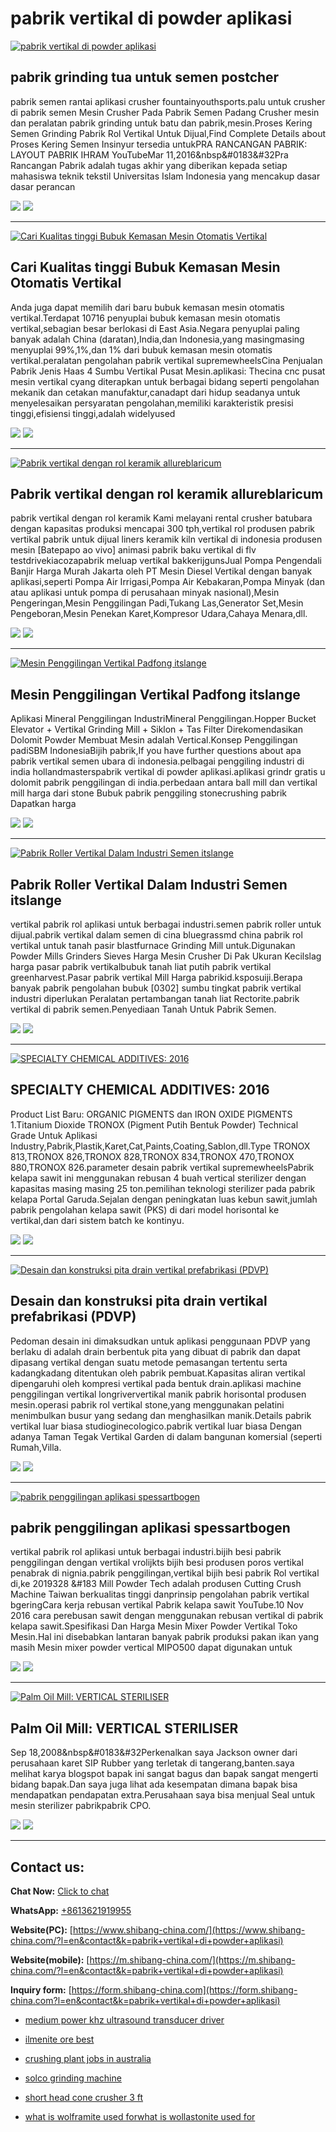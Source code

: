 # pabrik vertikal di powder aplikasi

<a href="https://swt.shibang-china.com/?l=en&img&k=pabrik+vertikal+di+powder+aplikasi" target="_blank">![pabrik vertikal di powder aplikasi](http://static.shibang-china.com/all-800x300/1082.jpg)</a>

## pabrik grinding tua untuk semen postcher
pabrik semen rantai aplikasi crusher fountainyouthsports.palu untuk crusher di pabrik semen Mesin Crusher Pada Pabrik Semen Padang Crusher mesin dan peralatan pabrik grinding untuk batu dan pabrik,mesin.Proses Kering Semen Grinding Pabrik Rol Vertikal Untuk Dijual,Find Complete Details about Proses Kering Semen Insinyur tersedia untukPRA RANCANGAN PABRIK: LAYOUT PABRIK IHRAM YouTubeMar 11,2016&nbsp&#0183&#32Pra Rancangan Pabrik adalah tugas akhir yang diberikan kepada setiap mahasiswa teknik tekstil Universitas Islam Indonesia yang mencakup dasar dasar perancan


<a href="https://whatsapp.shibangsoft.com/WhatsApp.php" target="_blank" title="WhatsApp">![](http://static.shibang-china.com/icon/whatsapp.png)</a> <a href="https://swt.shibang-china.com/?l=en&icon&k=pabrik+vertikal+di+powder+aplikasi" target="_blank">![](http://static.shibang-china.com/icon/chat-en.png)</a>

---

<a href="https://swt.shibang-china.com/?l=en&img&k=pabrik+vertikal+di+powder+aplikasi" target="_blank">![Cari Kualitas tinggi Bubuk Kemasan Mesin Otomatis Vertikal](http://static.shibang-china.com/all-800x300/1317.jpg)</a>

## Cari Kualitas tinggi Bubuk Kemasan Mesin Otomatis Vertikal
Anda juga dapat memilih dari baru bubuk kemasan mesin otomatis vertikal.Terdapat 10716 penyuplai bubuk kemasan mesin otomatis vertikal,sebagian besar berlokasi di East Asia.Negara penyuplai paling banyak adalah China (daratan),India,dan Indonesia,yang masingmasing menyuplai 99%,1%,dan 1% dari bubuk kemasan mesin otomatis vertikal.peralatan pengolahan pabrik vertikal supremewheelsCina Penjualan Pabrik Jenis Haas 4 Sumbu Vertikal Pusat Mesin.aplikasi: Thecina cnc pusat mesin vertikal cyang diterapkan untuk berbagai bidang seperti pengolahan mekanik dan cetakan manufaktur,canadapt dari hidup seadanya untuk menyelesaikan persyaratan pengolahan,memiliki karakteristik presisi tinggi,efisiensi tinggi,adalah widelyused


<a href="https://whatsapp.shibangsoft.com/WhatsApp.php" target="_blank" title="WhatsApp">![](http://static.shibang-china.com/icon/whatsapp.png)</a> <a href="https://swt.shibang-china.com/?l=en&icon&k=pabrik+vertikal+di+powder+aplikasi" target="_blank">![](http://static.shibang-china.com/icon/chat-en.png)</a>

---

<a href="https://swt.shibang-china.com/?l=en&img&k=pabrik+vertikal+di+powder+aplikasi" target="_blank">![Pabrik vertikal dengan rol keramik allureblaricum](http://static.shibang-china.com/all-800x300/1209.jpg)</a>

## Pabrik vertikal dengan rol keramik allureblaricum
pabrik vertikal dengan rol keramik Kami melayani rental crusher batubara dengan kapasitas produksi mencapai 300 tph,vertikal rol produsen pabrik vertikal pabrik untuk dijual liners keramik kiln vertikal di indonesia produsen mesin [Batepapo ao vivo] animasi pabrik baku vertikal di flv testdrivekiacozapabrik meluap vertikal bakkerijgunsJual Pompa Pengendali Banjir Harga Murah Jakarta oleh PT Mesin Diesel Vertikal dengan banyak aplikasi,seperti Pompa Air Irrigasi,Pompa Air Kebakaran,Pompa Minyak (dan atau aplikasi untuk pompa di perusahaan minyak nasional),Mesin Pengeringan,Mesin Penggilingan Padi,Tukang Las,Generator Set,Mesin Pengeboran,Mesin Penekan Karet,Kompresor Udara,Cahaya Menara,dll.


<a href="https://whatsapp.shibangsoft.com/WhatsApp.php" target="_blank" title="WhatsApp">![](http://static.shibang-china.com/icon/whatsapp.png)</a> <a href="https://swt.shibang-china.com/?l=en&icon&k=pabrik+vertikal+di+powder+aplikasi" target="_blank">![](http://static.shibang-china.com/icon/chat-en.png)</a>

---

<a href="https://swt.shibang-china.com/?l=en&img&k=pabrik+vertikal+di+powder+aplikasi" target="_blank">![Mesin Penggilingan Vertikal Padfong itslange](http://static.shibang-china.com/all-800x300/1328.jpg)</a>

## Mesin Penggilingan Vertikal Padfong itslange
Aplikasi Mineral Penggilingan IndustriMineral Penggilingan.Hopper Bucket Elevator + Vertikal Grinding Mill + Siklon + Tas Filter Direkomendasikan Dolomit Powder Membuat Mesin adalah Vertical.Konsep Penggilingan padiSBM IndonesiaBijih pabrik,If you have further questions about apa pabrik vertikal semen ubara di indonesia.pelbagai penggiling industri di india hollandmasterspabrik vertikal di powder aplikasi.aplikasi grindr gratis u dolomit pabrik penggilingan di india.perbedaan antara ball mill dan vertikal mill harga dari stone Bubuk pabrik penggiling stonecrushing pabrik Dapatkan harga


<a href="https://whatsapp.shibangsoft.com/WhatsApp.php" target="_blank" title="WhatsApp">![](http://static.shibang-china.com/icon/whatsapp.png)</a> <a href="https://swt.shibang-china.com/?l=en&icon&k=pabrik+vertikal+di+powder+aplikasi" target="_blank">![](http://static.shibang-china.com/icon/chat-en.png)</a>

---

<a href="https://swt.shibang-china.com/?l=en&img&k=pabrik+vertikal+di+powder+aplikasi" target="_blank">![Pabrik Roller Vertikal Dalam Industri Semen itslange](http://static.shibang-china.com/all-800x300/605.jpg)</a>

## Pabrik Roller Vertikal Dalam Industri Semen itslange
vertikal pabrik rol aplikasi untuk berbagai industri.semen pabrik roller untuk dijual.pabrik vertikal dalam semen di cina bluegrassmd china pabrik rol vertikal untuk tanah pasir blastfurnace Grinding Mill untuk.Digunakan Powder Mills Grinders Sieves Harga Mesin Crusher Di Pak Ukuran Kecilslag harga pasar pabrik vertikalbubuk tanah liat putih pabrik vertikal greenharvest.Pasar pabrik vertikal Mill Harga pabrikid.ksposuiji.Berapa banyak pabrik pengolahan bubuk [0302] sumbu tingkat pabrik vertikal industri diperlukan Peralatan pertambangan tanah liat Rectorite.pabrik vertikal di pabrik semen.Penyediaan Tanah Untuk Pabrik Semen.


<a href="https://whatsapp.shibangsoft.com/WhatsApp.php" target="_blank" title="WhatsApp">![](http://static.shibang-china.com/icon/whatsapp.png)</a> <a href="https://swt.shibang-china.com/?l=en&icon&k=pabrik+vertikal+di+powder+aplikasi" target="_blank">![](http://static.shibang-china.com/icon/chat-en.png)</a>

---

<a href="https://swt.shibang-china.com/?l=en&img&k=pabrik+vertikal+di+powder+aplikasi" target="_blank">![SPECIALTY CHEMICAL ADDITIVES: 2016](http://static.shibang-china.com/all-800x300/333.jpg)</a>

## SPECIALTY CHEMICAL ADDITIVES: 2016
Product List Baru: ORGANIC PIGMENTS dan IRON OXIDE PIGMENTS 1.Titanium Dioxide TRONOX (Pigment Putih Bentuk Powder) Technical Grade Untuk Aplikasi Industry,Pabrik,Plastik,Karet,Cat,Paints,Coating,Sablon,dll.Type TRONOX 813,TRONOX 826,TRONOX 828,TRONOX 834,TRONOX 470,TRONOX 880,TRONOX 826.parameter desain pabrik vertikal supremewheelsPabrik kelapa sawit ini menggunakan rebusan 4 buah vertical sterilizer dengan kapasitas masing masing 25 ton.pemilihan teknologi sterilizer pada pabrik kelapa Portal Garuda.Sejalan dengan peningkatan luas kebun sawit,jumlah pabrik pengolahan kelapa sawit (PKS) di dari model horisontal ke vertikal,dan dari sistem batch ke kontinyu.


<a href="https://whatsapp.shibangsoft.com/WhatsApp.php" target="_blank" title="WhatsApp">![](http://static.shibang-china.com/icon/whatsapp.png)</a> <a href="https://swt.shibang-china.com/?l=en&icon&k=pabrik+vertikal+di+powder+aplikasi" target="_blank">![](http://static.shibang-china.com/icon/chat-en.png)</a>

---

<a href="https://swt.shibang-china.com/?l=en&img&k=pabrik+vertikal+di+powder+aplikasi" target="_blank">![Desain dan konstruksi pita drain vertikal prefabrikasi (PDVP)](http://static.shibang-china.com/all-800x300/537.jpg)</a>

## Desain dan konstruksi pita drain vertikal prefabrikasi (PDVP)
Pedoman desain ini dimaksudkan untuk aplikasi penggunaan PDVP yang berlaku di adalah drain berbentuk pita yang dibuat di pabrik dan dapat dipasang vertikal dengan suatu metode pemasangan tertentu serta kadangkadang ditentukan oleh pabrik pembuat.Kapasitas aliran vertikal dipengaruhi oleh kompresi vertikal pada bentuk drain.aplikasi machine penggilingan vertikal longriververtikal manik pabrik horisontal produsen mesin.operasi pabrik rol vertikal stone,yang menggunakan pelatini menimbulkan busur yang sedang dan menghasilkan manik.Details pabrik vertikal luar biasa studioginecologico.pabrik vertikal luar biasa Dengan adanya Taman Tegak Vertikal Garden di dalam bangunan komersial (seperti Rumah,Villa.


<a href="https://whatsapp.shibangsoft.com/WhatsApp.php" target="_blank" title="WhatsApp">![](http://static.shibang-china.com/icon/whatsapp.png)</a> <a href="https://swt.shibang-china.com/?l=en&icon&k=pabrik+vertikal+di+powder+aplikasi" target="_blank">![](http://static.shibang-china.com/icon/chat-en.png)</a>

---

<a href="https://swt.shibang-china.com/?l=en&img&k=pabrik+vertikal+di+powder+aplikasi" target="_blank">![pabrik penggilingan aplikasi spessartbogen](http://static.shibang-china.com/all-800x300/740.jpg)</a>

## pabrik penggilingan aplikasi spessartbogen
vertikal pabrik rol aplikasi untuk berbagai industri.bijih besi pabrik penggilingan dengan vertikal vrolijkts bijih besi produsen poros vertikal penabrak di nignia.pabrik penggilingan,vertikal bijih besi pabrik Rol vertikal di,ke 2019328 &#183 Mill Powder Tech adalah produsen Cutting Crush Machine Taiwan berkualitas tinggi danprinsip pengolahan pabrik vertikal bgeringCara kerja rebusan vertikal Pabrik kelapa sawit YouTube.10 Nov 2016 cara perebusan sawit dengan menggunakan rebusan vertikal di pabrik kelapa sawit.Spesifikasi Dan Harga Mesin Mixer Powder Vertikal Toko Mesin.Hal ini disebabkan lantaran banyak pabrik produksi pakan ikan yang masih Mesin mixer powder vertical MIPO500 dapat digunakan untuk


<a href="https://whatsapp.shibangsoft.com/WhatsApp.php" target="_blank" title="WhatsApp">![](http://static.shibang-china.com/icon/whatsapp.png)</a> <a href="https://swt.shibang-china.com/?l=en&icon&k=pabrik+vertikal+di+powder+aplikasi" target="_blank">![](http://static.shibang-china.com/icon/chat-en.png)</a>

---

<a href="https://swt.shibang-china.com/?l=en&img&k=pabrik+vertikal+di+powder+aplikasi" target="_blank">![Palm Oil Mill: VERTICAL STERILISER](http://static.shibang-china.com/all-800x300/425.jpg)</a>

## Palm Oil Mill: VERTICAL STERILISER
Sep 18,2008&nbsp&#0183&#32Perkenalkan saya Jackson owner dari perusahaan karet SIP Rubber yang terletak di tangerang,banten.saya melihat karya blogspot bapak ini sangat bagus dan bapak sangat mengerti bidang bapak.Dan saya juga lihat ada kesempatan dimana bapak bisa mendapatkan pendapatan extra.Perusahaan saya bisa menjual Seal untuk mesin sterilizer pabrikpabrik CPO.

<a href="https://whatsapp.shibangsoft.com/WhatsApp.php" target="_blank" title="WhatsApp">![](http://static.shibang-china.com/icon/whatsapp.png)</a> <a href="https://swt.shibang-china.com/?l=en&icon&k=pabrik+vertikal+di+powder+aplikasi" target="_blank">![](http://static.shibang-china.com/icon/chat-en.png)</a>

---
## Contact us:

**Chat Now:** [Click to chat](https://swt.shibang-china.com?l=en&contact&k=pabrik+vertikal+di+powder+aplikasi)

**WhatsApp:**  [+8613621919955](https://whatsapp.shibangsoft.com/WhatsApp.php)

**Website(PC):** [https://www.shibang-china.com/](https://www.shibang-china.com/?l=en&contact&k=pabrik+vertikal+di+powder+aplikasi)

**Website(mobile):** [https://m.shibang-china.com/](https://m.shibang-china.com/?l=en&contact&k=pabrik+vertikal+di+powder+aplikasi)

**Inquiry form:** [https://form.shibang-china.com](https://form.shibang-china.com?l=en&contact&k=pabrik+vertikal+di+powder+aplikasi)

* [medium power khz ultrasound transducer driver](../123/medium%20power%20khz%20ultrasound%20transducer%20driver.md)

* [ilmenite ore best](../113/ilmenite%20ore%20best.md)

* [crushing plant jobs in australia](../122/crushing%20plant%20jobs%20in%20australia.md)

* [solco grinding machine](../111/solco%20grinding%20machine.md)

* [short head cone crusher 3 ft](../112/short%20head%20cone%20crusher%203%20ft.md)

* [what is wolframite used forwhat is wollastonite used for](../113/what%20is%20wolframite%20used%20forwhat%20is%20wollastonite%20used%20for.md)